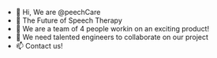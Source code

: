- 👋 Hi, We are @peechCare
- 👀 The Future of Speech Therapy
- 🌱 We are a team of 4 people workin on an exciting product!
- 💞️ We need talented engineers to collaborate on our project
- 📫 Contact us!

<!---
peechCare/peechCare is a ✨ special ✨ repository because its `README.md` (this file) appears on your GitHub profile.
You can click the Preview link to take a look at your changes.
--->
